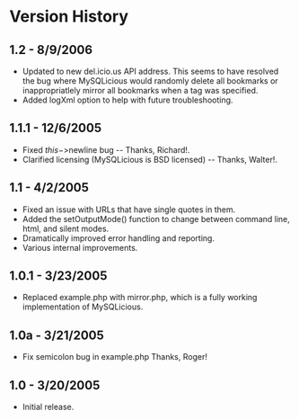 # Version History #

## 1.2 - 8/9/2006 ##
  * Updated to new del.icio.us API address. This seems to have resolved the bug where MySQLicious would randomly delete all bookmarks or inappropriatlely mirror all bookmarks when a tag was specified.
  * Added logXml option to help with future troubleshooting.

## 1.1.1 - 12/6/2005 ##
  * Fixed $this->$newline bug -- Thanks, Richard!.
  * Clarified licensing (MySQLicious is BSD licensed) -- Thanks, Walter!.

## 1.1 - 4/2/2005 ##
  * Fixed an issue with URLs that have single quotes in them.
  * Added the setOutputMode() function to change between command line, html, and silent modes.
  * Dramatically improved error handling and reporting.
  * Various internal improvements.

## 1.0.1 - 3/23/2005 ##
  * Replaced example.php with mirror.php, which is a fully working implementation of MySQLicious.

## 1.0a - 3/21/2005 ##
  * Fix semicolon bug in example.php Thanks, Roger!

## 1.0 - 3/20/2005 ##
  * Initial release.
